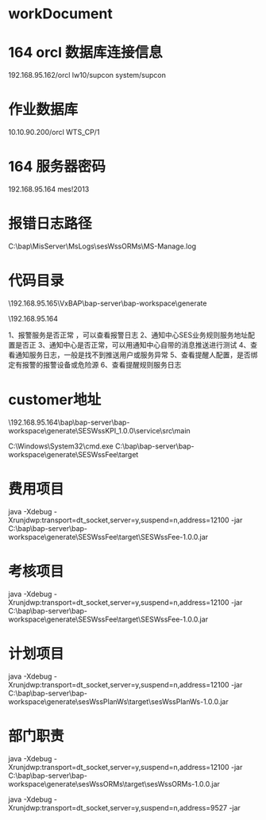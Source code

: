 # workDocument

# 164 orcl 数据库连接信息
192.168.95.162/orcl
lw10/supcon
system/supcon

# 作业数据库
10.10.90.200/orcl
WTS_CP/1

# 164 服务器密码
192.168.95.164
mes!2013

# 报错日志路径
C:\bap\MisServer\MsLogs\sesWssORMs\MS-Manage.log

# 代码目录
\\192.168.95.165\VxBAP\bap-server\bap-workspace\generate

\\192.168.95.164

1、报警服务是否正常 ，可以查看报警日志
2、通知中心SES业务规则服务地址配置是否正
3、通知中心是否正常，可以用通知中心自带的消息推送进行测试
4、查看通知服务日志，一般是找不到推送用户或服务异常
5、查看提醒人配置，是否绑定有报警的报警设备或危险源
6、查看提醒规则服务日志

# customer地址
\\192.168.95.164\bap\bap-server\bap-workspace\generate\SESWssKPI_1.0.0\service\src\main

C:\Windows\System32\cmd.exe
C:\bap\bap-server\bap-workspace\generate\SESWssFee\target

# 费用项目
java -Xdebug -Xrunjdwp:transport=dt_socket,server=y,suspend=n,address=12100 -jar C:\bap\bap-server\bap-workspace\generate\SESWssFee\target\SESWssFee-1.0.0.jar

# 考核项目
java -Xdebug -Xrunjdwp:transport=dt_socket,server=y,suspend=n,address=12100 -jar C:\bap\bap-server\bap-workspace\generate\SESWssFee\target\SESWssFee-1.0.0.jar

# 计划项目
java -Xdebug -Xrunjdwp:transport=dt_socket,server=y,suspend=n,address=12100 -jar C:\bap\bap-server\bap-workspace\generate\sesWssPlanWs\target\sesWssPlanWs-1.0.0.jar

# 部门职责
java -Xdebug -Xrunjdwp:transport=dt_socket,server=y,suspend=n,address=12100 -jar C:\bap\bap-server\bap-workspace\generate\sesWssORMs\target\sesWssORMs-1.0.0.jar

java -Xdebug -Xrunjdwp:transport=dt_socket,server=y,suspend=n,address=9527 -jar 